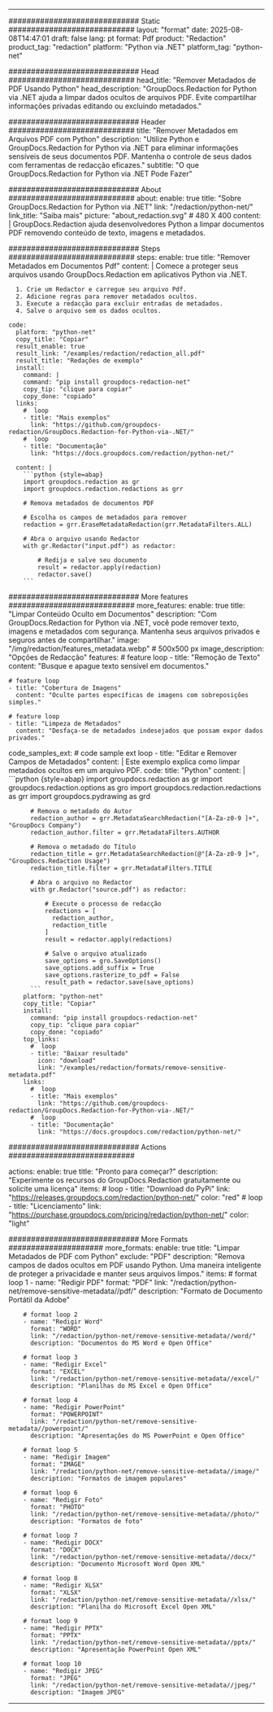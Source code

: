 
---
############################# Static ############################
layout: "format"
date:  2025-08-08T14:47:01
draft: false
lang: pt
format: Pdf
product: "Redaction"
product_tag: "redaction"
platform: "Python via .NET"
platform_tag: "python-net"

############################# Head ############################
head_title: "Remover Metadados de PDF Usando Python"
head_description: "GroupDocs.Redaction for Python via .NET ajuda a limpar dados ocultos de arquivos PDF. Evite compartilhar informações privadas editando ou excluindo metadados."

############################# Header ############################
title: "Remover Metadados em Arquivos PDF com Python" 
description: "Utilize Python e GroupDocs.Redaction for Python via .NET para eliminar informações sensíveis de seus documentos PDF. Mantenha o controle de seus dados com ferramentas de redacção eficazes."
subtitle: "O que GroupDocs.Redaction for Python via .NET Pode Fazer" 

############################# About ############################
about:
    enable: true
    title: "Sobre GroupDocs.Redaction for Python via .NET"
    link: "/redaction/python-net/"
    link_title: "Saiba mais"
    picture: "about_redaction.svg" # 480 X 400
    content: |
       GroupDocs.Redaction ajuda desenvolvedores Python a limpar documentos PDF removendo conteúdo de texto, imagens e metadados.

############################# Steps ############################
steps:
    enable: true
    title: "Remover Metadados em Documentos Pdf"
    content: |
      Comece a proteger seus arquivos usando GroupDocs.Redaction em aplicativos Python via .NET.
      
      1. Crie um Redactor e carregue seu arquivo Pdf.
      2. Adicione regras para remover metadados ocultos.
      3. Execute a redacção para excluir entradas de metadados.
      4. Salve o arquivo sem os dados ocultos.
   
    code:
      platform: "python-net"
      copy_title: "Copiar"
      result_enable: true
      result_link: "/examples/redaction/redaction_all.pdf"
      result_title: "Redações de exemplo"
      install:
        command: |
        command: "pip install groupdocs-redaction-net"
        copy_tip: "clique para copiar"
        copy_done: "copiado"
      links:
        #  loop
        - title: "Mais exemplos"
          link: "https://github.com/groupdocs-redaction/GroupDocs.Redaction-for-Python-via-.NET/"
        #  loop
        - title: "Documentação"
          link: "https://docs.groupdocs.com/redaction/python-net/"
          
      content: |
        ```python {style=abap}
        import groupdocs.redaction as gr
        import groupdocs.redaction.redactions as grr

        # Remova metadados de documentos PDF

        # Escolha os campos de metadados para remover
        redaction = grr.EraseMetadataRedaction(grr.MetadataFilters.ALL)

        # Abra o arquivo usando Redactor
        with gr.Redactor("input.pdf") as redactor:

            # Redija e salve seu documento
            result = redactor.apply(redaction)
            redactor.save()
        ```            


############################# More features ############################
more_features:
  enable: true
  title: "Limpar Conteúdo Oculto em Documentos"
  description: "Com GroupDocs.Redaction for Python via .NET, você pode remover texto, imagens e metadados com segurança. Mantenha seus arquivos privados e seguros antes de compartilhar."
  image: "/img/redaction/features_metadata.webp" # 500x500 px
  image_description: "Opções de Redacção"
  features:
    # feature loop
    - title: "Remoção de Texto"
      content: "Busque e apague texto sensível em documentos."

    # feature loop
    - title: "Cobertura de Imagens"
      content: "Oculte partes específicas de imagens com sobreposições simples."

    # feature loop
    - title: "Limpeza de Metadados"
      content: "Desfaça-se de metadados indesejados que possam expor dados privados."
      
  code_samples_ext:
    # code sample ext loop
    - title: "Editar e Remover Campos de Metadados"
      content: |
        Este exemplo explica como limpar metadados ocultos em um arquivo PDF.
      code:
        title: "Python"
        content: |
          ```python {style=abap}
          import groupdocs.redaction as gr
          import groupdocs.redaction.options as gro
          import groupdocs.redaction.redactions as grr
          import groupdocs.pydrawing as grd

          # Remova o metadado do Autor
          redaction_author = grr.MetadataSearchRedaction("[A-Za-z0-9 ]+", "GroupDocs Company")
          redaction_author.filter = grr.MetadataFilters.AUTHOR

          # Remova o metadado do Título
          redaction_title = grr.MetadataSearchRedaction(@"[A-Za-z0-9 ]+", "GroupDocs.Redaction Usage")
          redaction_title.filter = grr.MetadataFilters.TITLE

          # Abra o arquivo no Redactor
          with gr.Redactor("source.pdf") as redactor:

              # Execute o processo de redacção
              redactions = [
                redaction_author,
                redaction_title
              ]
              result = redactor.apply(redactions)

              # Salve o arquivo atualizado
              save_options = gro.SaveOptions()
              save_options.add_suffix = True
              save_options.rasterize_to_pdf = False
              result_path = redactor.save(save_options)
          ```
        platform: "python-net"
        copy_title: "Copiar"
        install:
          command: "pip install groupdocs-redaction-net"
          copy_tip: "clique para copiar"
          copy_done: "copiado"
        top_links:
          #  loop
          - title: "Baixar resultado"
            icon: "download"
            link: "/examples/redaction/formats/remove-sensitive-metadata.pdf"
        links:
          #  loop
          - title: "Mais exemplos"
            link: "https://github.com/groupdocs-redaction/GroupDocs.Redaction-for-Python-via-.NET/"
          #  loop
          - title: "Documentação"
            link: "https://docs.groupdocs.com/redaction/python-net/"


############################# Actions ############################

actions:
  enable: true
  title: "Pronto para começar?"
  description: "Experimente os recursos do GroupDocs.Redaction gratuitamente ou solicite uma licença"
  items:
    #  loop
    - title: "Download do PyPi"
      link: "https://releases.groupdocs.com/redaction/python-net/"
      color: "red"
        #  loop
    - title: "Licenciamento"
      link: "https://purchase.groupdocs.com/pricing/redaction/python-net/"
      color: "light"


############################# More Formats #####################
more_formats:
    enable: true
    title: "Limpar Metadados de PDF com Python"
    exclude: "PDF"
    description: "Remova campos de dados ocultos em PDF usando Python. Uma maneira inteligente de proteger a privacidade e manter seus arquivos limpos."
    items: 
        # format loop 1
        - name: "Redigir PDF"
          format: "PDF"
          link: "/redaction/python-net/remove-sensitive-metadata//pdf/"
          description: "Formato de Documento Portátil da Adobe"

        # format loop 2
        - name: "Redigir Word"
          format: "WORD"
          link: "/redaction/python-net/remove-sensitive-metadata//word/"
          description: "Documentos do MS Word e Open Office"
          
        # format loop 3
        - name: "Redigir Excel"
          format: "EXCEL"
          link: "/redaction/python-net/remove-sensitive-metadata//excel/"
          description: "Planilhas do MS Excel e Open Office"

        # format loop 4
        - name: "Redigir PowerPoint"
          format: "POWERPOINT"
          link: "/redaction/python-net/remove-sensitive-metadata//powerpoint/"
          description: "Apresentações do MS PowerPoint e Open Office"

        # format loop 5
        - name: "Redigir Imagem"
          format: "IMAGE"
          link: "/redaction/python-net/remove-sensitive-metadata//image/"
          description: "Formatos de imagem populares"

        # format loop 6
        - name: "Redigir Foto"
          format: "PHOTO"
          link: "/redaction/python-net/remove-sensitive-metadata//photo/"
          description: "Formatos de foto"

        # format loop 7
        - name: "Redigir DOCX"
          format: "DOCX"
          link: "/redaction/python-net/remove-sensitive-metadata//docx/"
          description: "Documento Microsoft Word Open XML"
          
        # format loop 8
        - name: "Redigir XLSX"
          format: "XLSX"
          link: "/redaction/python-net/remove-sensitive-metadata//xlsx/"
          description: "Planilha do Microsoft Excel Open XML"
          
        # format loop 9
        - name: "Redigir PPTX"
          format: "PPTX"
          link: "/redaction/python-net/remove-sensitive-metadata//pptx/"
          description: "Apresentação PowerPoint Open XML"

        # format loop 10
        - name: "Redigir JPEG"
          format: "JPEG"
          link: "/redaction/python-net/remove-sensitive-metadata//jpeg/"
          description: "Imagem JPEG"


---